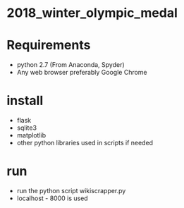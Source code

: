# 2018_winter_olympic_medal

# Requirements
- python 2.7 (From Anaconda, Spyder)
- Any web browser preferably Google Chrome

# install

- flask
- sqlite3
- matplotlib
- other python libraries used in scripts if needed

# run 

- run the python script wikiscrapper.py
- localhost - 8000 is used
